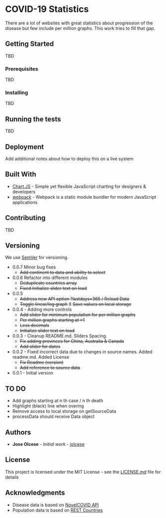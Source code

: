 # COVID-19 Statistics

There are a lot of websites with great statistics about progression of the disease but few include per million graphs. This work tries to fill that gap.

## Getting Started

TBD

### Prerequisites

TBD

### Installing

TBD

## Running the tests

TBD

## Deployment

Add additional notes about how to deploy this on a live system

## Built With

* [Chart.JS](https://www.chartjs.org/) - Simple yet flexible JavaScript charting for designers & developers
* [webpack](https://webpack.js.org/) - Webpack is a static module bundler for modern JavaScript applications

## Contributing

TBD

## Versioning

We use [SemVer](http://semver.org/) for versioning.

* 0.0.7 Minor bug fixes
  * ~~Add continent to data and ability to select~~
* 0.0.6 Refactor into different modules
  * ~~Deduplicate countries array~~
  * ~~Fixed Initialize slider text on load~~
* 0.0.5
  * ~~Address new API option ?lastdays=365 / Reload Data~~
  * ~~Toggle linear/log graph~~
  8 ~~Save values on local storage~~
* 0.0.4 - Adding more controls
  * ~~Add slider for minimum population for per million graphs~~
  * ~~Per million graphs starting at >1~~
  * ~~Less decimals~~
  * ~~Initialize slider text on load~~
* 0.0.3 - Cleanup README.md. Sliders Spacing.
  * ~~Fix adding provinces for China, Australia & Canada~~
  * ~~Add slider for dates~~
* 0.0.2 - Fixed incorrect data due to changes in source names. Added readme.md. Added License
  * ~~Fix Readme (version)~~
  * ~~Add reference to source data~~
* 0.0.1 - Initial version

## TO DO
* Add graphs starting at n th case / n th death
* Highlight (black) line when overing
* Remove access to local storage on getSourceData
* processData should receive Data object

## Authors

* **Jose Olcese** - *Initial work* - [jolcese](https://github.com/jolcese)

## License

This project is licensed under the MIT License - see the [LICENSE.md](LICENSE.md) file for details

## Acknowledgments

* Disease data is based on [NovelCOVID API](https://github.com/novelcovid/api)
* Population data is based on [REST Countries](https://restcountries.eu)
